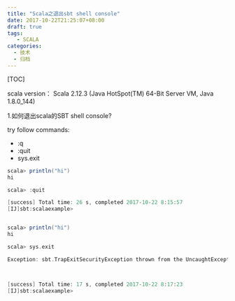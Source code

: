 ```yaml
---
title: "Scala之退出sbt shell console"
date: 2017-10-22T21:25:07+08:00
draft: true
tags: 
   - SCALA
categories:
  - 技术
  - 归档
---
```


[TOC]

scala version： Scala 2.12.3 (Java HotSpot(TM) 64-Bit Server VM, Java 1.8.0_144)

1.如何退出scala的SBT shell console?

<!--more-->

try follow commands:

- :q
- :quit
- sys.exit

```scala
scala> println("hi")
hi

scala> :quit

[success] Total time: 26 s, completed 2017-10-22 8:15:57
[IJ]sbt:scalaexample>


scala> println("hi")
hi

scala> sys.exit

Exception: sbt.TrapExitSecurityException thrown from the UncaughtExceptionHandler in thread "run-main-2"



[success] Total time: 17 s, completed 2017-10-22 8:17:23
[IJ]sbt:scalaexample>
```
